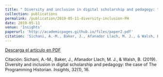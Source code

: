 ```yaml
---
title: " Diversity and inclusion in digital scholarship and pedagogy: the case of The Programming Historian"
collection: publications
permalink: /publication/2019-05-11-diversity-inclusion-PH
date: 2019-05-11
venue: 'Insights'
paperurl: 'http://academicpages.github.io/files/paper2.pdf'
citation: 'Sichani, A.-M., Baker, J., Afanador Llach, M. J., & Walsh, B. (2019). Diversity and inclusion in digital scholarship and pedagogy: the case of The Programming Historian. <i>Insights</i>, 32(1), 16.'
---
```


[Descarga el artículo en PDF](https://insights.uksg.org/articles/10.1629/uksg.465/galley/852/download/)

Citación: Sichani, A.-M., Baker, J., Afanador Llach, M. J., & Walsh, B. (2019). Diversity and inclusion in digital scholarship and pedagogy: the case of The Programming Historian. <i>Insights</i>, 32(1), 16.
